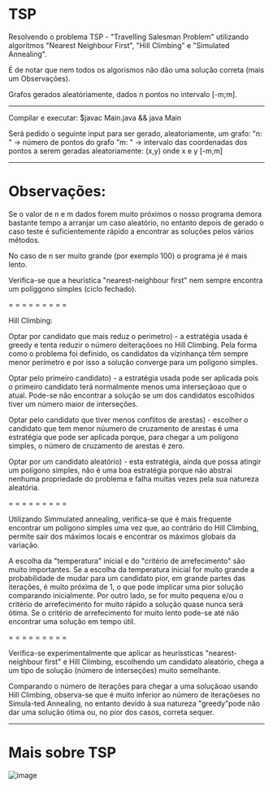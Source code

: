 # TSP
Resolvendo o problema TSP - "Travelling Salesman Problem" utilizando algoritmos "Nearest Neighbour First", "Hill Climbing" e "Simulated Annealing".


É de notar que nem todos os algorismos não dão uma solução correta (mais um Observações).


Grafos gerados aleatóriamente, dados n pontos no intervalo [-m;m].

_________________________________________________________

Compilar e executar:
$javac Main.java && java Main

Será pedido o seguinte input para ser gerado, aleatoriamente, um grafo:
"n: " -> número de pontos do grafo
"m: " -> intervalo das coordenadas dos pontos a serem geradas aleatoriamente: (x,y) onde x e y [-m,m]

_________________________________________________________


# Observações:

Se o valor de n e m dados forem muito próximos o nosso programa demora bastante tempo a arranjar um caso aleatório, no entanto depois de gerado o caso teste é suficientemente rápido a encontrar as soluções pelos vários métodos.

No caso de n ser muito grande (por exemplo 100) o programa jé é mais lento.

Verifica-se que a heurística "nearest-neighbour first" nem sempre encontra um políggono simples (ciclo fechado). 


= = = = = = = = = 

Hill Climbing:

Optar por candidato que mais reduz o perimetro) - a estratégia usada é greedy e tenta reduzir o número deiteraçõoes no Hill Climbing. Pela forma como o problema foi definido, os candidatos da vizinhança têm sempre menor perímetro e por isso a solução converge para um polígono simples.

Optar pelo primeiro candidato) - a estratégia usada pode ser aplicada pois o primeiro candidato terá normalmente menos uma interseçãoao que o atual. Pode-se não encontrar a solução se um dos candidatos escolhidos tiver um número maior de interseções.

Optar pelo candidato que tiver menos conflitos de arestas) - escolher o candidato que tem menor núumero de cruzamento de arestas é uma estratégia que pode ser aplicada porque, para chegar a um polígono simples, o número de cruzamento de arestas é zero.

Optar por um candidato aleatório) - esta estratégia, ainda que possa atingir um polígono simples, não é uma boa estratégia porque não abstrai nenhuma propriedade do problema e falha muitas vezes pela sua natureza aleatória.


= = = = = = = = = 

Utilizando Simmulated annealing, verifica-se que é mais frequente encontrar um polígono simples uma vez que, ao contrário do Hill Climbing, permite sair dos máximos
locais e encontrar os máximos globais da variação.

A escolha da "temperatura" inicial e do "critério de arrefecimento" são muito importantes. Se a escolha da temperatura inicial for muito grande a probabilidade de mudar para um candidato pior, em grande partes das iterações, é muito próxima de 1, o que pode implicar uma pior solução comparando inicialmente. Por outro lado, se for muito pequena e/ou o critério de arrefecimento for muito rápido a solução quase nunca será ótima. Se o critério de arrefecimento for muito lento pode-se até não encontrar uma solução em tempo útil.


= = = = = = = = = 


Verifica-se experimentalmente que aplicar as heuríssticas "nearest-neighbour first" e Hill Climbing, escolhendo um candidato aleatório, chega a um tipo
de solução (número de interseções) muito semelhante.

Comparando o número de iterações para chegar a uma soluçãoao usando Hill Climbing, observa-se que é muito inferior ao número de iteraçõeses no Simula-ted Annealing, no entanto devido à sua natureza "greedy"pode não dar uma solução ótima ou, no pior dos casos, correta sequer.

___________________________________

# Mais sobre TSP
![image](https://user-images.githubusercontent.com/85238132/120527094-dab7ec80-c3d1-11eb-9686-d425b7dd8087.png)

